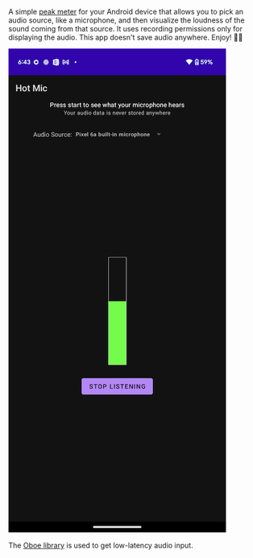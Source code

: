 A simple [peak meter](https://en.wikipedia.org/wiki/Peak_meter) for your Android
device that allows you to pick an audio source, like a microphone, and then
visualize the loudness of the sound coming from that source. It uses recording
permissions only for displaying the audio. This app doesn't save audio anywhere.
Enjoy! 🎤🎉

![App Screenshot](docs/img/HotMic.png)

The [Oboe library](https://github.com/google/oboe) is used to get low-latency
audio input.
